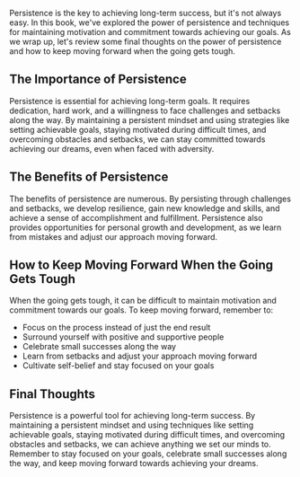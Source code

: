 
Persistence is the key to achieving long-term success, but it's not always easy. In this book, we've explored the power of persistence and techniques for maintaining motivation and commitment towards achieving our goals. As we wrap up, let's review some final thoughts on the power of persistence and how to keep moving forward when the going gets tough.

The Importance of Persistence
-----------------------------

Persistence is essential for achieving long-term goals. It requires dedication, hard work, and a willingness to face challenges and setbacks along the way. By maintaining a persistent mindset and using strategies like setting achievable goals, staying motivated during difficult times, and overcoming obstacles and setbacks, we can stay committed towards achieving our dreams, even when faced with adversity.

The Benefits of Persistence
---------------------------

The benefits of persistence are numerous. By persisting through challenges and setbacks, we develop resilience, gain new knowledge and skills, and achieve a sense of accomplishment and fulfillment. Persistence also provides opportunities for personal growth and development, as we learn from mistakes and adjust our approach moving forward.

How to Keep Moving Forward When the Going Gets Tough
----------------------------------------------------

When the going gets tough, it can be difficult to maintain motivation and commitment towards our goals. To keep moving forward, remember to:

* Focus on the process instead of just the end result
* Surround yourself with positive and supportive people
* Celebrate small successes along the way
* Learn from setbacks and adjust your approach moving forward
* Cultivate self-belief and stay focused on your goals

Final Thoughts
--------------

Persistence is a powerful tool for achieving long-term success. By maintaining a persistent mindset and using techniques like setting achievable goals, staying motivated during difficult times, and overcoming obstacles and setbacks, we can achieve anything we set our minds to. Remember to stay focused on your goals, celebrate small successes along the way, and keep moving forward towards achieving your dreams.
